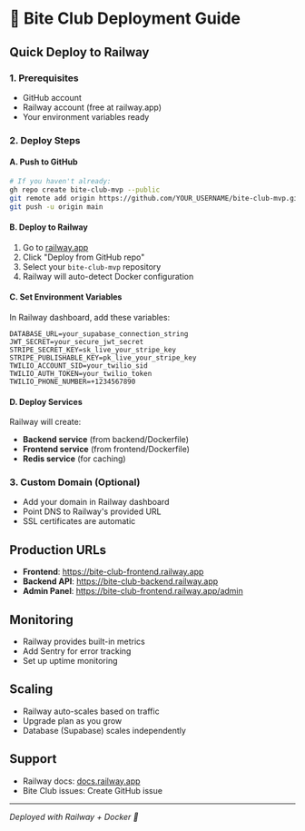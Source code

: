 # 🚀 Bite Club Deployment Guide

## Quick Deploy to Railway

### 1. Prerequisites
- GitHub account
- Railway account (free at railway.app)
- Your environment variables ready

### 2. Deploy Steps

#### A. Push to GitHub
```bash
# If you haven't already:
gh repo create bite-club-mvp --public
git remote add origin https://github.com/YOUR_USERNAME/bite-club-mvp.git
git push -u origin main
```

#### B. Deploy to Railway
1. Go to [railway.app](https://railway.app)
2. Click "Deploy from GitHub repo"
3. Select your `bite-club-mvp` repository
4. Railway will auto-detect Docker configuration

#### C. Set Environment Variables
In Railway dashboard, add these variables:
```
DATABASE_URL=your_supabase_connection_string
JWT_SECRET=your_secure_jwt_secret
STRIPE_SECRET_KEY=sk_live_your_stripe_key
STRIPE_PUBLISHABLE_KEY=pk_live_your_stripe_key
TWILIO_ACCOUNT_SID=your_twilio_sid
TWILIO_AUTH_TOKEN=your_twilio_token
TWILIO_PHONE_NUMBER=+1234567890
```

#### D. Deploy Services
Railway will create:
- **Backend service** (from backend/Dockerfile)
- **Frontend service** (from frontend/Dockerfile)
- **Redis service** (for caching)

### 3. Custom Domain (Optional)
- Add your domain in Railway dashboard
- Point DNS to Railway's provided URL
- SSL certificates are automatic

## Production URLs
- **Frontend**: https://bite-club-frontend.railway.app
- **Backend API**: https://bite-club-backend.railway.app
- **Admin Panel**: https://bite-club-frontend.railway.app/admin

## Monitoring
- Railway provides built-in metrics
- Add Sentry for error tracking
- Set up uptime monitoring

## Scaling
- Railway auto-scales based on traffic
- Upgrade plan as you grow
- Database (Supabase) scales independently

## Support
- Railway docs: [docs.railway.app](https://docs.railway.app)
- Bite Club issues: Create GitHub issue

---
*Deployed with Railway + Docker 🚀*